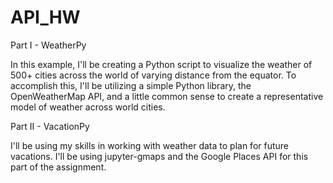 # API_HW



Part I - WeatherPy

In this example, I'll be creating a Python script to visualize the weather of 500+ cities across the world of varying distance from the equator. To accomplish this, I'll be utilizing a simple Python library, the OpenWeatherMap API, and a little common sense to create a representative model of weather across world cities.


Part II - VacationPy

I'll be using my skills in working with weather data to plan for future vacations. I'll be using jupyter-gmaps and the Google Places API for this part of the assignment.
